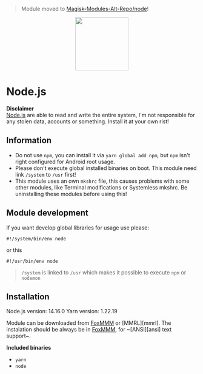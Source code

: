 [nodejs]: https://nodejs.org/en/
[foxmmm]: https://github.com/Fox2Code/FoxMagiskModuleManager

> Module moved to [Magisk-Modules-Alt-Repo/node](https://github.com/Magisk-Modules-Alt-Repo/node)!

<p align="center"><img width="140" src="https://upload.wikimedia.org/wikipedia/commons/thumb/d/d9/Node.js_logo.svg/1920px-Node.js_logo.svg.png"></p>

# Node.js

**Disclaimer**  
[Node.js][nodejs] are able to read and write the entire system, I'm not responsible for any stolen data, accounts or something. Install it at your own rist!

## Information

- Do not use `npm`, you can install it via `yarn global add npm`, but `npm` isn't right configured for Android root usage.
- Please don't execute global installed binaries on boot. This module need link `/system` to `/usr` first!
- This module uses an own `mkshrc` file, this causes problems with some other modules, like Terminal modifications or Systemless mkshrc. Be uninstalling these modules before using this!

## Module development

If you want develop global libraries for usage use please:

```shell
#!/system/bin/env node
```

or this

```shell
#!/usr/bin/env node
```

> `/system` is linked to `/usr` which makes it possible to execute `npm` or `nodemon`

## Installation

Node.js version: 14.16.0
Yarn version: 1.22.19

Module can be downloaded from [FoxMMM][foxmmm] or [MMRL][mmrl]. The instalation should be always be in [FoxMMM][foxmmm], for ~[ANSI][ansi] text support~.

**Included binaries**

- `yarn`
- `node`
